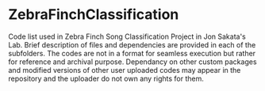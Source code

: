 # ZebraFinchClassification

Code list used in Zebra Finch Song Classification Project in Jon Sakata's Lab. Brief description of files and dependencies are provided in each of the subfolders. The codes are not in a format for seamless execution but rather for reference and archival purpose. Dependancy on other custom packages and modified versions of other user uploaded codes may appear in the repository and  the uploader do not own any rights for them.
